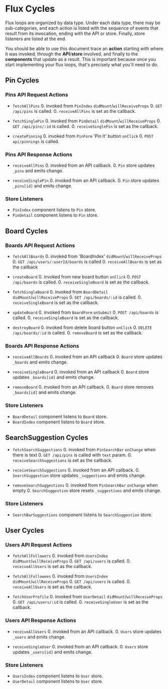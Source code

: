 # Flux Cycles

Flux loops are organized by data type. Under each data type, there may
be sub-categories, and each action is listed with the sequence of events
that result from its invocation, ending with the API or store. Finally,
store listeners are listed at the end.

You should be able to use this document trace an **action** starting
with where it was invoked, through the **API**/**store** involved, and
finally to the **components** that update as a result. This is important
because once you start implementing your flux loops, that's precisely
what you'll need to do.


## Pin Cycles

### Pins API Request Actions

* `fetchAllPins`
  0. invoked from `PinIndex` `didMount`/`willReceiveProps`
  0. `GET /api/pins` is called.
  0. `receiveAllPins` is set as the callback.

* `fetchSinglePin`
  0. invoked from `PinDetail` `didMount`/`willReceiveProps`
  0. `GET /api/pins/:id` is called.
  0. `receiveSinglePin` is set as the callback.

* `createPinning`
  0. invoked from `PinForm` 'Pin It' button `onClick`
  0. `POST api/pinnings` is called.

### Pins API Response Actions

* `receiveAllPins`
  0. invoked from an API callback.
  0. `Pin` store updates `_pins` and emits change.

* `receiveSinglePin`
  0. invoked from an API callback.
  0. `Pin` store updates `_pins[id]` and emits change.

### Store Listeners

* `PinIndex` component listens to `Pin` store.
* `PinDetail` component listens to `Pin` store.

## Board Cycles

### Boards API Request Actions

* `fetchAllBoards`
  0. invoked from 'BoardIndex' `didMount`/`willReceiveProps`
  0. `GET /api/users/:userId/boards` is called
  0. `receiveAllBoards` is set as the callback

* `createBoard`
  0. invoked from new board button `onClick`
  0. `POST /api/boards` is called.
  0. `receiveSingleBoard` is set as the callback.

* `fetchSingleBoard`
  0. invoked from `BoardDetail` `didMount`/`willReceiveProps`
  0. `GET /api/boards/:id` is called.
  0. `receiveSingleBoard` is set as the callback.

* `updateBoard`
  0. invoked from `BoardForm` `onSubmit`
  0. `POST /api/boards` is called.
  0. `receiveSingleBoard` is set as the callback.

* `destroyBoard`
  0. invoked from delete board button `onClick`
  0. `DELETE /api/boards/:id` is called.
  0. `removeBoard` is set as the callback.

### Boards API Response Actions

* `receiveAllBoards`
  0. invoked from an API callback
  0. `Board` store updates `_boards` and emits change.

* `receiveSingleBoard`
  0. invoked from an API callback
  0. `Board` store updates `_boards[id]` and emits change.

* `removeBoard`
  0. invoked from an API callback.
  0. `Board` store removes `_boards[id]` and emits change.

### Store Listeners

* `BoardDetail` component listens to `Board` store.
* `BoardIndex` component listens to `Board` store.

## SearchSuggestion Cycles

* `fetchSearchSuggestions`
  0. invoked from `PinSearchBar` `onChange` when there is text
  0. `GET /api/pins` is called with `text` param.
  0. `receiveSearchSuggestions` is set as the callback.

* `receiveSearchSuggestions`
  0. invoked from an API callback.
  0. `SearchSuggestion` store updates `_suggestions` and emits change.

* `removeSearchSuggestions`
  0. invoked from `PinSearchBar` `onChange` when empty
  0. `SearchSuggestion` store resets `_suggestions` and emits change.

### Store Listeners

* `SearchBarSuggestions` component listens to `SearchSuggestion` store.

## User Cycles

### Users API Request Actions

* `fetchAllFollowers`
  0. invoked from `UsersIndex` `didMount`/`willReceiveProps`
  0. `GET /api/users` is called.
  0. `receiveAllUsers` is set as the callback.

* `fetchAllFollowees`
  0. invoked from `UsersIndex` `didMount`/`willReceiveProps`
  0. `GET /api/users` is called.
  0. `receiveAllUsers` is set as the callback.

* `fetchUserProfile`
  0. invoked from `UserDetail` `didMount`/`willReceiveProps`
  0. `GET /api/users/:id` is called.
  0. `receiveSingleUser` is set as the callback.

### Users API Response Actions

* `receiveAllUsers`
  0. invoked from an API callback.
  0. `Users` store updates `_users` and emits change.

* `receiveSingleUser`
  0. invoked from an API callback.
  0. `Users` store updates `_users[id]` and emits change.

### Store Listeners

* `UsersIndex` component listens to `User` store.
* `UserDetail` component listens to `User` store.
